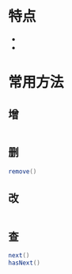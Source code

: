 
# 特点

- 
- 

# 常用方法

## 增

```Java

```

## 删

```Java
remove()
```

## 改

```Java

```

## 查

```Java
next()
hasNext()
```
